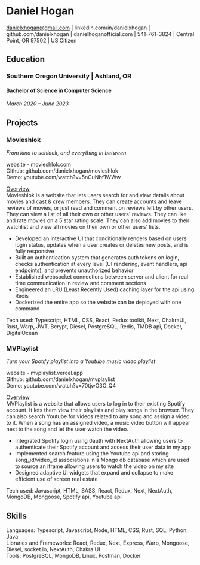 # Daniel Hogan

danielxhogan@gmail.com | linkedin.com/in/danielxhogan | github.com/danielxhogan | danielhoganofficial.com | 541-761-3824 | Central Point, OR 97502 | US Citizen

## Education

### Southern Oregon University | Ashland, OR

#### Bachelor of Science in Computer Science

_March 2020 – June 2023_

## Projects

### Movieshlok

_From kino to schlock, and everything in between_

website - movieshlok.com \
Github: github.com/danielxhogan/movieshlok \
Demo: youtube.com/watch?v=5nCuNbf1WWw

<ins>Overview</ins> \
Movieshlok is a website that lets users search for and view details about movies and cast & crew members. They can create accounts and leave reviews of movies, or just read and comment on reviews left by other users. They can view a list of all their own or other users' reviews. They can like and rate movies on a 5 star rating scale. They can also add movies to their watchlist and view all movies on their own or other users' lists.

- Developed an interactive UI that conditionally renders based on users login status, updates when a user creates or deletes new posts, and is fully responsive
- Built an authentication system that generates auth tokens on login, checks authentication at every level (UI rendering, event handlers, api endpoints), and prevents unauthorized behavior
- Established websocket connections between server and client for real time communication in review and comment sections
- Engineered an LRU (Least Recently Used) caching layer for the api using Redis
- Dockerized the entire app so the website can be deployed with one command

Tech used: Typescript, HTML, CSS, React, Redux toolkit, Next, ChakraUI, Rust, Warp, JWT, Bcrypt, Diesel, PostgreSQL, Redis, TMDB api, Docker, DigitalOcean

### MVPlaylist

_Turn your Spotify playlist into a Youtube music video playlist_

website - mvplaylist.vercel.app \
Github: github.com/danielxhogan/mvplaylist \
Demo: youtube.com/watch?v=70tjwO3O_Q4

<ins>Overview</ins> \
MVPlaylist is a website that allows users to log in to their existing Spotify account. It lets them view their playlists and play songs in the browser. They can also search Youtube for videos related to any song and assign a video to it. When a song has an assigned video, a music video button will appear next to the song and let the user watch the video.

- Integrated Spotify login using 0auth with NextAuth allowing users to authenticate their Spotify account and access their user data in my app
- Implemented search feature using the Youtube api and storing song_id/video_id associations in a Mongo db database which are used to source an iframe allowing users to watch the video on my site
- Designed adaptive UI widgets that expand and collapse to make efficient use of screen real estate

Tech used: Javascript, HTML, SASS, React, Redux, Next, NextAuth, MongoDB, Mongoose, Spotify api, Youtube api

## Skills

Languages: Typescript, Javascript, Node, HTML, CSS, Rust, SQL, Python, Java \
Libraries and Frameworks: React, Redux, Next, Express, Warp, Mongoose, Diesel, socket.io, NextAuth, Chakra UI \
Tools: PostgreSQL, MongoDB, Linux, Postman, Docker
